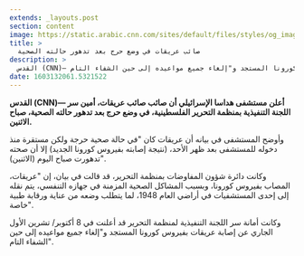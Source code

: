 ```yaml
--- 
extends: _layouts.post 
section: content 
image: https://static.arabic.cnn.com/sites/default/files/styles/og_image_v1/public/2020/10/19/images/GettyImages-1025762690.jpg?h=c3a779a9&itok=piwtbdSZ 
title: > 
  صائب عريقات في وضع حرج بعد تدهور حالته الصحية 
description: > 
  القدس (CNN)— أعلن مستشفى هداسا الإسرائيلي أن صائب صائب عريقات، أمين سر اللجنة التنفيذية بمنظمة التحرير الفلسطينية، في وضع حرج بعد تدهور حالته الصحية، صباح الاثنين.وأوضح المستشفى في بيانه أن عريقات كان "في حالة صحية حرجة ولكن مستقرة منذ دخوله للمستشفى بعد ظهر الأحد، (نتيجة إصابته بفيروس كورونا الجديد) إلا أن صحته تدهورت صباح اليوم (الاثنين)".وكانت دائرة شؤون المفاوضات بمنظمة التحرير، قد قالت في بيان، إن "عريقات، المصاب بفيروس كورونا، وبسبب المشاكل الصحية المزمنة في جهازه التنفسي، يتم نقله إلى إحدى المستشفيات في أراضي العام 1948، لما يتطلب وضعه من عناية ورقابة طبية خاصة".وكانت أمانة سر اللجنة التنفيذية لمنظمة التحرير قد أعلنت في 8 أكتوبر/ تشرين الأول الجاري عن إصابة عريقات بفيروس كورونا المستجد و"إلغاء جميع مواعيده إلى حين الشفاء التام". 
date: 1603132061.5321522 
--- 
```

<div><p><strong>&#1575;&#1604;&#1602;&#1583;&#1587; (CNN)&#8212; &#1571;&#1593;&#1604;&#1606; &#1605;&#1587;&#1578;&#1588;&#1601;&#1609; &#1607;&#1583;&#1575;&#1587;&#1575; &#1575;&#1604;&#1573;&#1587;&#1585;&#1575;&#1574;&#1610;&#1604;&#1610; &#1571;&#1606; &#1589;&#1575;&#1574;&#1576; &#1589;&#1575;&#1574;&#1576; &#1593;&#1585;&#1610;&#1602;&#1575;&#1578;&#1548; &#1571;&#1605;&#1610;&#1606; &#1587;&#1585; &#1575;&#1604;&#1604;&#1580;&#1606;&#1577; &#1575;&#1604;&#1578;&#1606;&#1601;&#1610;&#1584;&#1610;&#1577; &#1576;&#1605;&#1606;&#1592;&#1605;&#1577; &#1575;&#1604;&#1578;&#1581;&#1585;&#1610;&#1585; &#1575;&#1604;&#1601;&#1604;&#1587;&#1591;&#1610;&#1606;&#1610;&#1577;&#1548; &#1601;&#1610; &#1608;&#1590;&#1593; &#1581;&#1585;&#1580; &#1576;&#1593;&#1583; &#1578;&#1583;&#1607;&#1608;&#1585; &#1581;&#1575;&#1604;&#1578;&#1607; &#1575;&#1604;&#1589;&#1581;&#1610;&#1577;&#1548; &#1589;&#1576;&#1575;&#1581; &#1575;&#1604;&#1575;&#1579;&#1606;&#1610;&#1606;.</strong></p>&#13;
&#13;
<p>&#1608;&#1571;&#1608;&#1590;&#1581; &#1575;&#1604;&#1605;&#1587;&#1578;&#1588;&#1601;&#1609; &#1601;&#1610; &#1576;&#1610;&#1575;&#1606;&#1607; &#1571;&#1606; &#1593;&#1585;&#1610;&#1602;&#1575;&#1578; &#1603;&#1575;&#1606; "&#1601;&#1610; &#1581;&#1575;&#1604;&#1577; &#1589;&#1581;&#1610;&#1577; &#1581;&#1585;&#1580;&#1577; &#1608;&#1604;&#1603;&#1606; &#1605;&#1587;&#1578;&#1602;&#1585;&#1577; &#1605;&#1606;&#1584; &#1583;&#1582;&#1608;&#1604;&#1607; &#1604;&#1604;&#1605;&#1587;&#1578;&#1588;&#1601;&#1609; &#1576;&#1593;&#1583; &#1592;&#1607;&#1585; &#1575;&#1604;&#1571;&#1581;&#1583;&#1548; (&#1606;&#1578;&#1610;&#1580;&#1577; &#1573;&#1589;&#1575;&#1576;&#1578;&#1607; &#1576;&#1601;&#1610;&#1585;&#1608;&#1587; &#1603;&#1608;&#1585;&#1608;&#1606;&#1575; &#1575;&#1604;&#1580;&#1583;&#1610;&#1583;) &#1573;&#1604;&#1575; &#1571;&#1606; &#1589;&#1581;&#1578;&#1607; &#1578;&#1583;&#1607;&#1608;&#1585;&#1578; &#1589;&#1576;&#1575;&#1581; &#1575;&#1604;&#1610;&#1608;&#1605; (&#1575;&#1604;&#1575;&#1579;&#1606;&#1610;&#1606;)".</p>&#13;
&#13;
<p>&#1608;&#1603;&#1575;&#1606;&#1578; &#1583;&#1575;&#1574;&#1585;&#1577; &#1588;&#1572;&#1608;&#1606; &#1575;&#1604;&#1605;&#1601;&#1575;&#1608;&#1590;&#1575;&#1578; &#1576;&#1605;&#1606;&#1592;&#1605;&#1577; &#1575;&#1604;&#1578;&#1581;&#1585;&#1610;&#1585;&#1548; &#1602;&#1583; &#1602;&#1575;&#1604;&#1578; &#1601;&#1610; &#1576;&#1610;&#1575;&#1606;&#1548; &#1573;&#1606; "&#1593;&#1585;&#1610;&#1602;&#1575;&#1578;&#1548; &#1575;&#1604;&#1605;&#1589;&#1575;&#1576; &#1576;&#1601;&#1610;&#1585;&#1608;&#1587; &#1603;&#1608;&#1585;&#1608;&#1606;&#1575;&#1548; &#1608;&#1576;&#1587;&#1576;&#1576; &#1575;&#1604;&#1605;&#1588;&#1575;&#1603;&#1604; &#1575;&#1604;&#1589;&#1581;&#1610;&#1577; &#1575;&#1604;&#1605;&#1586;&#1605;&#1606;&#1577; &#1601;&#1610; &#1580;&#1607;&#1575;&#1586;&#1607; &#1575;&#1604;&#1578;&#1606;&#1601;&#1587;&#1610;&#1548; &#1610;&#1578;&#1605; &#1606;&#1602;&#1604;&#1607; &#1573;&#1604;&#1609; &#1573;&#1581;&#1583;&#1609; &#1575;&#1604;&#1605;&#1587;&#1578;&#1588;&#1601;&#1610;&#1575;&#1578; &#1601;&#1610; &#1571;&#1585;&#1575;&#1590;&#1610; &#1575;&#1604;&#1593;&#1575;&#1605; 1948&#1548; &#1604;&#1605;&#1575; &#1610;&#1578;&#1591;&#1604;&#1576; &#1608;&#1590;&#1593;&#1607; &#1605;&#1606; &#1593;&#1606;&#1575;&#1610;&#1577; &#1608;&#1585;&#1602;&#1575;&#1576;&#1577; &#1591;&#1576;&#1610;&#1577; &#1582;&#1575;&#1589;&#1577;".</p>&#13;
&#13;
<p>&#1608;&#1603;&#1575;&#1606;&#1578; &#1571;&#1605;&#1575;&#1606;&#1577; &#1587;&#1585; &#1575;&#1604;&#1604;&#1580;&#1606;&#1577; &#1575;&#1604;&#1578;&#1606;&#1601;&#1610;&#1584;&#1610;&#1577; &#1604;&#1605;&#1606;&#1592;&#1605;&#1577; &#1575;&#1604;&#1578;&#1581;&#1585;&#1610;&#1585; &#1602;&#1583; &#1571;&#1593;&#1604;&#1606;&#1578; &#1601;&#1610; 8 &#1571;&#1603;&#1578;&#1608;&#1576;&#1585;/ &#1578;&#1588;&#1585;&#1610;&#1606; &#1575;&#1604;&#1571;&#1608;&#1604; &#1575;&#1604;&#1580;&#1575;&#1585;&#1610; &#1593;&#1606; &#1573;&#1589;&#1575;&#1576;&#1577; &#1593;&#1585;&#1610;&#1602;&#1575;&#1578; &#1576;&#1601;&#1610;&#1585;&#1608;&#1587; &#1603;&#1608;&#1585;&#1608;&#1606;&#1575; &#1575;&#1604;&#1605;&#1587;&#1578;&#1580;&#1583; &#1608;"&#1573;&#1604;&#1594;&#1575;&#1569; &#1580;&#1605;&#1610;&#1593; &#1605;&#1608;&#1575;&#1593;&#1610;&#1583;&#1607; &#1573;&#1604;&#1609; &#1581;&#1610;&#1606; &#1575;&#1604;&#1588;&#1601;&#1575;&#1569; &#1575;&#1604;&#1578;&#1575;&#1605;".</p>&#13;
&#13;
</div>
